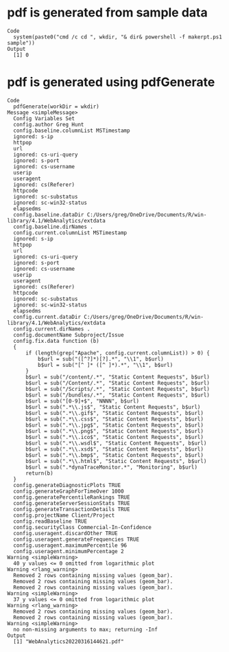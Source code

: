 # pdf is generated from sample data

    Code
      system(paste0("cmd /c cd ", wkdir, "& dir& powershell -f makerpt.ps1 sample"))
    Output
      [1] 0

# pdf is generated using pdfGenerate

    Code
      pdfGenerate(workDir = wkdir)
    Message <simpleMessage>
      Config Variables Set
      config.author Greg Hunt
      config.baseline.columnList MSTimestamp             
      ignored: s-ip           
      httpop                  
      url                     
      ignored: cs-uri-query   
      ignored: s-port         
      ignored: cs-username    
      userip                  
      useragent               
      ignored: cs(Referer)    
      httpcode                
      ignored: sc-substatus   
      ignored: sc-win32-status
      elapsedms               
      config.baseline.dataDir C:/Users/greg/OneDrive/Documents/R/win-library/4.1/WebAnalytics/extdata
      config.baseline.dirNames .
      config.current.columnList MSTimestamp             
      ignored: s-ip           
      httpop                  
      url                     
      ignored: cs-uri-query   
      ignored: s-port         
      ignored: cs-username    
      userip                  
      useragent               
      ignored: cs(Referer)    
      httpcode                
      ignored: sc-substatus   
      ignored: sc-win32-status
      elapsedms               
      config.current.dataDir C:/Users/greg/OneDrive/Documents/R/win-library/4.1/WebAnalytics/extdata
      config.current.dirNames .
      config.documentName Subproject/Issue
      config.fix.data function (b) 
      {
          if (length(grep("Apache", config.current.columnList)) > 0) {
              b$url = sub("([^?]*)[?].*", "\\1", b$url)
              b$url = sub("[^ ]* ([^ ]*).*", "\\1", b$url)
          }
          b$url = sub("/content/.*", "Static Content Requests", b$url)
          b$url = sub("/Content/.*", "Static Content Requests", b$url)
          b$url = sub("/Scripts/.*", "Static Content Requests", b$url)
          b$url = sub("/bundles/.*", "Static Content Requests", b$url)
          b$url = sub("[0-9]+$", "NNNN", b$url)
          b$url = sub(".*\\.js$", "Static Content Requests", b$url)
          b$url = sub(".*\\.gif$", "Static Content Requests", b$url)
          b$url = sub(".*\\.css$", "Static Content Requests", b$url)
          b$url = sub(".*\\.jpg$", "Static Content Requests", b$url)
          b$url = sub(".*\\.png$", "Static Content Requests", b$url)
          b$url = sub(".*\\.ico$", "Static Content Requests", b$url)
          b$url = sub(".*\\.wsdl$", "Static Content Requests", b$url)
          b$url = sub(".*\\.xsd$", "Static Content Requests", b$url)
          b$url = sub(".*\\.bmp$", "Static Content Requests", b$url)
          b$url = sub(".*\\.html$", "Static Content Requests", b$url)
          b$url = sub(".*dynaTraceMonitor.*", "Monitoring", b$url)
          return(b)
      }
      config.generateDiagnosticPlots TRUE
      config.generateGraphForTimeOver 1000
      config.generatePercentileRankings TRUE
      config.generateServerSessionStats TRUE
      config.generateTransactionDetails TRUE
      config.projectName Client/Project
      config.readBaseline TRUE
      config.securityClass Commercial-In-Confidence
      config.useragent.discardOther TRUE
      config.useragent.generateFrequencies TRUE
      config.useragent.maximumPercentile 96
      config.useragent.minimumPercentage 2
    Warning <simpleWarning>
      40 y values <= 0 omitted from logarithmic plot
    Warning <rlang_warning>
      Removed 2 rows containing missing values (geom_bar).
      Removed 2 rows containing missing values (geom_bar).
      Removed 2 rows containing missing values (geom_bar).
    Warning <simpleWarning>
      37 y values <= 0 omitted from logarithmic plot
    Warning <rlang_warning>
      Removed 2 rows containing missing values (geom_bar).
      Removed 2 rows containing missing values (geom_bar).
    Warning <simpleWarning>
      no non-missing arguments to max; returning -Inf
    Output
      [1] "WebAnalytics20220316144621.pdf"

